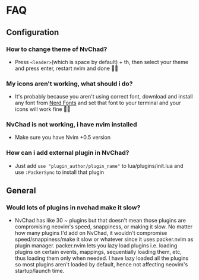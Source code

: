 # FAQ

## Configuration

### How to change theme of NvChad?

- Press `<leader>`(which is space by default) + th, then select your theme and press enter, restart nvim and done 👍🏻

### My icons aren't working, what should i do?

- It's probably because you aren't using correct font, download and install any font from [Nerd Fonts](https://www.nerdfonts.com/font-downloads) and set that font to your terminal and your icons will work fine 👍🏻

### NvChad is not working, i have nvim installed

- Make sure you have Nvim +0.5 version

### How can i add external plugin in NvChad?

- Just add `use "plugin_author/plugin_name"` to lua/plugins/init.lua and use `:PackerSync` to install that plugin

## General

### Would lots of plugins in nvchad make it slow?

- NvChad has like 30 ~ plugins but that doesn't mean those plugins are compromising neovim's speed, snappiness, or making it slow. No matter how many plugins I'd add on NvChad, it wouldn't compromise speed/snappiness/make it slow or whatever since it uses packer.nvim as plugin manager. packer.nvim lets you lazy load plugins i.e. loading plugins on certain events, mappings, sequentially loading them, etc, thus loading them only when needed. I have lazy loaded all the plugins so most plugins aren't loaded by default, hence not affecting neovim's startup/launch time.
